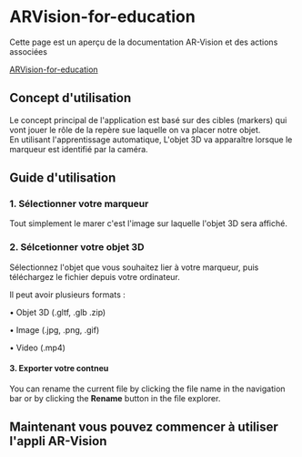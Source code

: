 # ARVision-for-education

Cette page est un aperçu de la documentation AR-Vision et des actions associées

[ARVision-for-education](www.arvision.ml)

## Concept d'utilisation

Le concept principal de l'application est basé sur des cibles (markers) qui vont jouer le rôle de la repère sue laquelle on va placer notre objet.  
En utilisant l'apprentissage automatique, L'objet 3D va apparaître lorsque le marqueur est identifié par la caméra.


## Guide d'utilisation

### 1. Sélectionner votre marqueur

Tout simplement le marer c'est l'image sur laquelle l'objet 3D sera affiché.  
  

###  2. Sélcetionner votre objet 3D

Sélectionnez l'objet que vous souhaitez lier à votre marqueur, puis téléchargez le fichier depuis votre ordinateur.  
  
Il peut avoir plusieurs formats :  
  
• Objet 3D (.gltf, .glb .zip)  
  
• Image (.jpg, .png, .gif)  
  
• Video (.mp4)

#### 3. Exporter votre contneu

You can rename the current file by clicking the file name in the navigation bar or by clicking the **Rename** button in the file explorer.

## Maintenant vous pouvez commencer à utiliser l'appli AR-Vision
